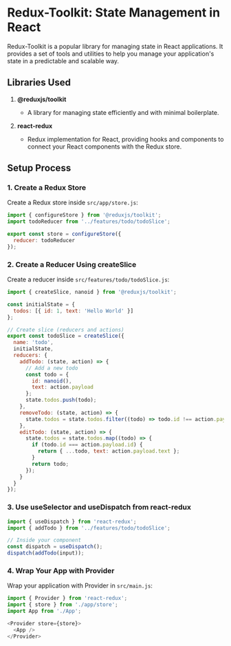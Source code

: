 # Redux-Toolkit: State Management in React

Redux-Toolkit is a popular library for managing state in React applications. It provides a set of tools and utilities to help you manage your application's state in a predictable and scalable way.

## Libraries Used

1. **@reduxjs/toolkit**
   - A library for managing state efficiently and with minimal boilerplate.

2. **react-redux**
   - Redux implementation for React, providing hooks and components to connect your React components with the Redux store.

## Setup Process

### 1. Create a Redux Store

Create a Redux store inside `src/app/store.js`:

```javascript
import { configureStore } from '@reduxjs/toolkit';
import todoReducer from '../features/todo/todoSlice';

export const store = configureStore({
  reducer: todoReducer
});
```

### 2. Create a Reducer Using createSlice
Create a reducer inside `src/features/todo/todoSlice.js`:

```javascript
import { createSlice, nanoid } from '@reduxjs/toolkit';

const initialState = {
  todos: [{ id: 1, text: 'Hello World' }]
};

// Create slice (reducers and actions)
export const todoSlice = createSlice({
  name: 'todo',
  initialState,
  reducers: {
    addTodo: (state, action) => {
      // Add a new todo
      const todo = {
        id: nanoid(),
        text: action.payload
      };
      state.todos.push(todo);
    },
    removeTodo: (state, action) => {
      state.todos = state.todos.filter((todo) => todo.id !== action.payload);
    },
    editTodo: (state, action) => {
      state.todos = state.todos.map((todo) => {
        if (todo.id === action.payload.id) {
          return { ...todo, text: action.payload.text };
        }
        return todo;
      });
    }
  }
});

```


### 3. Use useSelector and useDispatch from react-redux

```javascript
import { useDispatch } from 'react-redux';
import { addTodo } from '../features/todo/todoSlice';

// Inside your component
const dispatch = useDispatch();
dispatch(addTodo(input));

```

### 4. Wrap Your App with Provider
Wrap your application with Provider in `src/main.js`:

```javascript
import { Provider } from 'react-redux';
import { store } from './app/store';
import App from './App';

<Provider store={store}>
  <App />
</Provider>

```